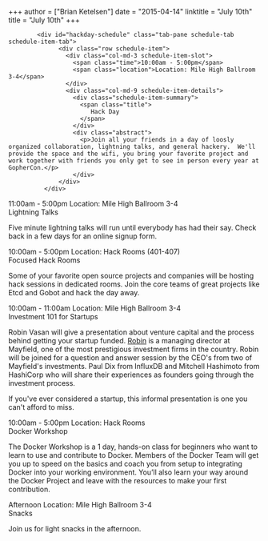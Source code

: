 +++
author = ["Brian Ketelsen"]
date = "2015-04-14"
linktitle = "July 10th"
title = "July 10th"
+++


			<div id="hackday-schedule" class="tab-pane schedule-tab schedule-item-tab">
                  <div class="row schedule-item">
                    <div class="col-md-3 schedule-item-slot">
                      <span class="time">10:00am - 5:00pm</span>
                      <span class="location">Location: Mile High Ballroom 3-4</span>
                    </div>
                    <div class="col-md-9 schedule-item-details">
                      <div class="schedule-item-summary">
                        <span class="title">
                           Hack Day
                        </span>
                      </div>
                      <div class="abstract">
                        <p>Join all your friends in a day of loosly organized collaboration, lightning talks, and general hackery.  We'll provide the space and the wifi, you bring your favorite project and work together with friends you only get to see in person every year at GopherCon.</p>
                      </div>
				  </div>
			  </div>

<div class="row schedule-item">
                    <div class="col-md-3 schedule-item-slot">
                      <span class="time">11:00am - 5:00pm</span>
                      <span class="location">Location: Mile High Ballroom 3-4</span>
                    </div>
                    <div class="col-md-9 schedule-item-details">
                      <div class="schedule-item-summary">
                        <span class="title">
                           Lightning Talks
                        </span>
                      </div>
                      <div class="abstract">
                        <p>Five minute lightning talks will run until everybody has had their say.  Check back in a few days for an online signup form.</p>
                      </div>
				  </div>
			  </div>
			<div id="hackday-schedule" class="tab-pane schedule-tab schedule-item-tab">
                  <div class="row schedule-item">
                    <div class="col-md-3 schedule-item-slot">
                      <span class="time">10:00am - 5:00pm</span>
                      <span class="location">Location: Hack Rooms (401-407)</span>
                    </div>
                    <div class="col-md-9 schedule-item-details">
                      <div class="schedule-item-summary">
                        <span class="title">
                           Focused Hack Rooms
                        </span>
                      </div>
                      <div class="abstract">
                        <p>Some of your favorite open source projects and companies will be hosting hack sessions in dedicated rooms.  Join the core teams of great projects like Etcd and Gobot and hack the day away.</p>
                      </div>
				  </div>
			  </div>
                  <div class="row schedule-item">
                    <div class="col-md-3 schedule-item-slot">
                      <span class="time">10:00am - 11:00am</span>
                      <span class="location">Location: Mile High Ballroom 3-4</span>
                    </div>
                    <div class="col-md-9 schedule-item-details">
                      <div class="schedule-item-summary">
                        <span class="title">
                          	Investment 101 for Startups
                        </span>
                      </div>
                      <div class="abstract">
						  <p>Robin Vasan will give a presentation about venture capital and the process behind getting your startup funded.  <a href="http://www.mayfield.com/team/investment-team/robin-vasan">Robin</a> is a managing director at Mayfield, one of the most prestigious investment firms in the country.  Robin will be joined for a question and answer session by the CEO's from two of Mayfield's investments.  Paul Dix from InfluxDB and Mitchell Hashimoto from HashiCorp who will share their experiences as founders going through the investment process.</p>
						  <p>If you've ever considered a startup, this informal presentation is one you can't afford to miss.</p>
                      </div>
				  </div>
                  </div>
              <div class="row schedule-item">
                    <div class="col-md-3 schedule-item-slot">
                      <span class="time">10:00am - 5:00pm</span>
                      <span class="location">Location: Hack Rooms</span>
                    </div>
                    <div class="col-md-9 schedule-item-details">
                      <div class="schedule-item-summary">
                        <span class="title">
                          Docker Workshop
                        </span>
                      </div>
                      <div class="abstract">
                        <p>The Docker Workshop is a 1 day, hands-on class for beginners who want to learn to use and contribute to Docker. Members of the Docker Team will get you up to speed on the basics and coach you from setup to integrating Docker into your working environment. You’ll also learn your way around the Docker Project and leave with the resources to make your first contribution.</p>
                      </div>
				  </div>
			  </div>
                         <div class="row schedule-item">
                    <div class="col-md-3 schedule-item-slot">
                      <span class="time">Afternoon</span>
                      <span class="location">Location: Mile High Ballroom 3-4</span>
                    </div>
                    <div class="col-md-9 schedule-item-details">
                      <div class="schedule-item-summary">
                        <span class="title">
                          	Snacks 
                        </span>
                      </div>
                      <div class="abstract">
                        <p>Join us for light snacks in the afternoon.</p>
                      </div>
				  </div>
</div>
</div>
</div>

